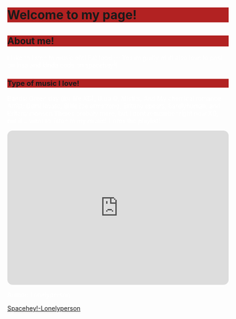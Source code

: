 <h1 style="background-color:firebrick;">Welcome to my page!</h1> 
<DOCTYPE html>
<html>
<head>
<link rel="icon" type="image/x-icon" href="/images/favicon.ico">
</head>
<body>

<h2 style="background-color:firebrick;">About me!</h2> 
<p style="color:white;">I Like to listen to music ofc! Eat food ;-; Yes im guilty of it! also love to post on insa and kinda code on spacehey!!</p>


<h3 style="background-color:firebrick;">Type of music I love!</h3>
<p style="color:white;">Bands: Green day (for life XD), Ultra Q, Misfits, And My chemical romance
  Artist: Demi lovato, Billie joe armstrong, Britany spears, 6arelyhuman, and Britany manson
  Theres probaly more, but I dont remember right now XD, but if u want to listen to my music! Heres the playlist!
</p>

<iframe style="border-radius:12px" src="https://open.spotify.com/embed/playlist/2Oeyrt4oIYWmsTG3YZkkuc?utm_source=generator" width="100%" height="352" frameBorder="0" allowfullscreen="" allow="autoplay; clipboard-write; encrypted-media; fullscreen; picture-in-picture" loading="lazy"></iframe>

</body>
<!-- This is a comment -->
<style>
  Body{
  Background-image: url('https://i.pinimg.com/564x/3e/26/5f/3e265f3b290a7e8615a5bb7194cabe78.jpg');
     
  }
  </style>
<!-- The background of my page! change it here! -->




<footer>
  <p style="color:white;">Author: Lonelyperson</p>
  <p><a href="https://spacehey.com/lonelyperson">Spacehey!-Lonelyperson</a></p>
</footer>







</html>


